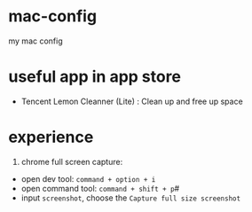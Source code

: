 # mac-config
my mac config

# useful app in app store

- Tencent Lemon Cleanner (Lite) : Clean up and free up space

# experience

1. chrome full screen capture:
- open dev tool: `command + option + i`
- open command tool: `command + shift + p`#
- input `screenshot`, choose the `Capture full size screenshot`



